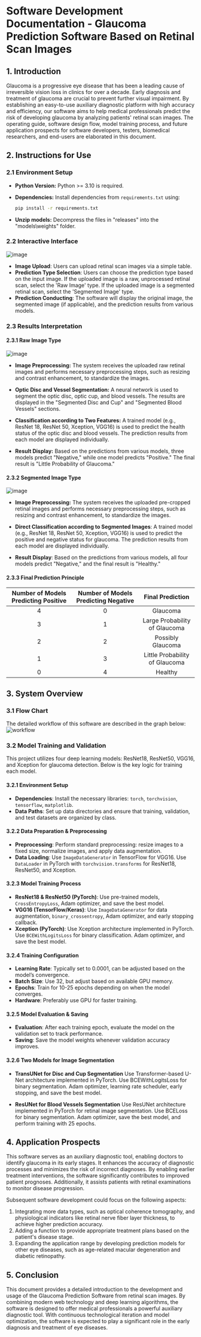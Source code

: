 # Software Development Documentation - Glaucoma Prediction Software Based on Retinal Scan Images

## 1. Introduction
Glaucoma is a progressive eye disease that has been a leading cause of irreversible vision loss in clinics for over a decade. Early diagnosis and treatment of glaucoma are crucial to prevent further visual impairment. By establishing an easy-to-use auxiliary diagnostic platform with high accuracy and efficiency, our software aims to help medical professionals predict the risk of developing glaucoma by analyzing patients' retinal scan images. The operating guide, software design flow, model training process, and future application prospects for software developers, testers, biomedical researchers, and end-users are elaborated in this document.

## 2. Instructions for Use
### 2.1 Environment Setup

* **Python Version:**  Python >= 3.10 is required.

* **Dependencies:**  Install dependencies from `requirements.txt` using:

   ```bash
   pip install -r requirements.txt
   ```

* **Unzip models:**  Decompress the files in "releases" into the "models\weights" folder.

### 2.2 Interactive Interface

![image](https://github.com/BIA4-course/2024-25-Group-04/blob/main/images/user_interface.png)

* **Image Upload**: Users can upload retinal scan images via a simple table.
* **Prediction Type Selection**: Users can choose the prediction type based on the input image. If the uploaded image is a raw, unprocessed retinal scan, select the 'Raw Image' type. If the uploaded image is a segmented retinal scan, select the 'Segmented Image' type.
* **Prediction Conducting**: The software will display the original image, the segmented image (if applicable), and the prediction results from various models.

### 2.3 Results Interpretation

#### 2.3.1 Raw Image Type
![image](https://github.com/BIA4-course/2024-25-Group-04/blob/main/images/raw_image_type.png)

* **Image Preprocessing:** The system receives the uploaded raw retinal images and performs necessary preprocessing steps, such as resizing and contrast enhancement, to standardize the images.

* **Optic Disc and Vessel Segmentation:** A neural network is used to segment the optic disc, optic cup, and blood vessels. The results are displayed in the "Segmented Disc and Cup" and "Segmented Blood Vessels" sections.

* **Classification according to Two Features:** A trained model (e.g., ResNet 18, ResNet 50, Xception, VGG16) is used to predict the health status of the optic disc and blood vessels. The prediction results from each model are displayed individually.

* **Result Display:** Based on the predictions from various models, three models predict "Negative," while one model predicts "Positive." The final result is "Little Probability of Glaucoma."

#### 2.3.2 Segmented Image Type
![image](https://github.com/BIA4-course/2024-25-Group-04/blob/main/images/segmented_image_type.png)

* **Image Preprocessing:** The system receives the uploaded pre-cropped retinal images and performs necessary preprocessing steps, such as resizing and contrast enhancement, to standardize the images.

* **Direct Classification according to Segmented Images**: A trained model (e.g., ResNet 18, ResNet 50, Xception, VGG16) is used to predict the positive and negative status for glaucoma. The prediction results from each model are displayed individually.

* **Result Display**: Based on the predictions from various models, all four models predict "Negative," and the final result is "Healthy."

#### 2.3.3 Final Prediction Principle
| **Number of Models Predicting Positive** | **Number of Models Predicting Negative** | **Final Prediction** |
|:-------:|:-------:|:-------:|
| 4 | 0 | Glaucoma |
| 3 | 1 | Large Probability of Glaucoma |
| 2 | 2 | Possibly Glaucoma |
| 1 | 3 | Little Probability of Glaucoma |
| 0 | 4 | Healthy |


## 3. System Overview

### 3.1 Flow Chart

The detailed workflow of this software are described in the graph below:
![workflow](https://github.com/BIA4-course/2024-25-Group-04/blob/main/images/workflow.jpg)

### 3.2 Model Training and Validation

This project utilizes four deep learning models: ResNet18, ResNet50, VGG16, and Xception for glaucoma detection. Below is the key logic for training each model.

#### 3.2.1 Environment Setup
- **Dependencies**: Install the necessary libraries: `torch`, `torchvision`, `tensorflow`, `matplotlib`.
- **Data Paths**: Set up data directories and ensure that training, validation, and test datasets are organized by class.

#### 3.2.2 Data Preparation & Preprocessing
- **Preprocessing**: Perform standard preprocessing: resize images to a fixed size, normalize images, and apply data augmentation.
- **Data Loading**: 
Use `ImageDataGenerator` in TensorFlow for VGG16.
Use `DataLoader` in PyTorch with `torchvision.transforms` for ResNet18, ResNet50, and Xception.

#### 3.2.3 Model Training Process
- **ResNet18 & ResNet50 (PyTorch)**: Use pre-trained models, `CrossEntropyLoss`, Adam optimizer, and save the best model.
- **VGG16 (TensorFlow/Keras)**: Use `ImageDataGenerator` for data augmentation, `binary_crossentropy`, Adam optimizer, and early stopping callback.
- **Xception (PyTorch)**: 
Use Xception architecture implemented in PyTorch.
Use `BCEWithLogitsLoss` for binary classification.
Adam optimizer, and save the best model.

#### 3.2.4 Training Configuration
- **Learning Rate**: Typically set to 0.0001, can be adjusted based on the model’s convergence.
- **Batch Size**: Use 32, but adjust based on available GPU memory.
- **Epochs**: Train for 10-25 epochs depending on when the model converges.
- **Hardware**: Preferably use GPU for faster training.

#### 3.2.5 Model Evaluation & Saving
- **Evaluation**: After each training epoch, evaluate the model on the validation set to track performance.
- **Saving**: Save the model weights whenever validation accuracy improves.

#### 3.2.6 Two Models for Image Segmentation

- **TransUNet for Disc and Cup Segmentation**
Use Transformer-based U-Net architecture implemented in PyTorch.
Use BCEWithLogitsLoss for binary segmentation.
Adam optimizer, learning rate scheduler, early stopping, and save the best model.

- **ResUNet  for Blood Vessels Segmentation**
Use ResUNet architecture implemented in PyTorch for retinal image segmentation.
Use BCELoss for binary segmentation.
Adam optimizer, save the best model, and perform training with 25 epochs.


## 4. Application Prospects
This software serves as an auxiliary diagnostic tool, enabling doctors to identify glaucoma in its early stages. It enhances the accuracy of diagnostic processes and minimizes the risk of incorrect diagnoses. By enabling earlier treatment interventions, the software significantly contributes to improved patient prognoses. Additionally, it assists patients with retinal examinations to monitor disease progression.

Subsequent software development could focus on the following aspects:
1. Integrating more data types, such as optical coherence tomography, and physiological indicators like retinal nerve fiber layer thickness, to achieve higher prediction accuracy.
2. Adding a function to provide appropriate treatment plans based on the patient's disease stage.
3. Expanding the application range by developing prediction models for other eye diseases, such as age-related macular degeneration and diabetic retinopathy.


## 5. Conclusion
This document provides a detailed introduction to the development and usage of the Glaucoma Prediction Software from retinal scan images. By combining modern web technology and deep learning algorithms, the software is designed to offer medical professionals a powerful auxiliary diagnostic tool. With continuous technological iteration and model optimization, the software is expected to play a significant role in the early diagnosis and treatment of eye diseases.
